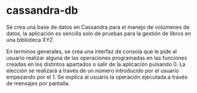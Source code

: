 # cassandra-db
Se crea una base de datos en Cassandra para el manejo de volúmenes de datos, la aplicación es sencilla solo de pruebas para la gestión de libros en una biblioteca XYZ

En terminos generales, se crea una interfaz de consola que le pide al usuario realizar alguna de las operaciones programadas en las funciones creadas en los distintos apartados o salir de la aplicación pulsando 0. La elección se realizará a través de un número introducido por el usuario empezando por el 1. 
Se explica al usuario la operación ejecutada a través de mensajes por pantalla.
